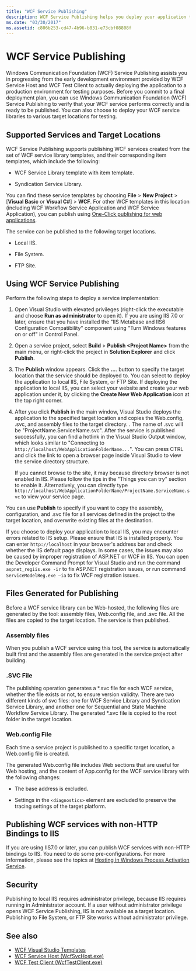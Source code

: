```yaml
---
title: "WCF Service Publishing"
description: WCF Service Publishing helps you deploy your application to a production environment for testing purposes. 
ms.date: "03/30/2017"
ms.assetid: c806b253-cd47-4b96-b831-e73cbf08808f
---
```

# WCF Service Publishing

Windows Communication Foundation (WCF) Service Publishing assists you in progressing from the early development environment provided by WCF Service Host and WCF Test Client to actually deploying the application to a production environment for testing purposes. Before you commit to a final deployment plan, you can use Windows Communication Foundation (WCF) Service Publishing to verify that your WCF service performs correctly and is ready to be published. You can also choose to deploy your WCF service libraries to various target locations for testing.

## Supported Services and Target Locations

WCF Service Publishing supports publishing WCF services created from the set of WCF service library templates, and their corresponding item templates, which include the following:

- WCF Service Library template with item template.

- Syndication Service Library.

You can find these service templates by choosing **File** > **New Project** > [**Visual Basic** or **Visual C#**] > **WCF**. For other WCF templates in this location (including WCF Workflow Service Application and WCF Service Application), you can publish using [One-Click publishing for web applications](/previous-versions/aspnet/dd465337(v=vs.110)).

The service can be published to the following target locations.

- Local IIS.

- File System.

- FTP Site.

## Using WCF Service Publishing

Perform the following steps to deploy a service implementation:

1. Open Visual Studio with elevated privileges (right-click the executable and choose **Run as administrator** to open it).  If you are using IIS 7.0 or later, ensure that you have installed the "IIS Metabase and IIS6 Configuration Compatibility" component using "Turn Windows features on or off" in Control Panel.

2. Open a service project, select **Build** > **Publish \<Project Name>** from the main menu, or right-click the project in **Solution Explorer** and click **Publish**.

3. The **Publish** window appears. Click the **…**. button to specify the target location that the service should be deployed to. You can select to deploy the application to local IIS, File System, or FTP Site. If deploying the application to local IIS, you can select your website and create your web application under it, by clicking the **Create New Web Application** icon at the top right corner.

4. After you click **Publish** in the main window, Visual Studio deploys the application to the specified target location and copies the Web.config, .svc, and assembly files to the target directory. . The name of .svc will be "ProjectName.ServiceName.svc". After the service is published successfully, you can find a hotlink in the Visual Studio Output window, which looks similar to "Connecting to `http://localhost/WebApplicationFolderName...`". You can press CTRL and click the link to open a browser page inside Visual Studio to view the service directory structure.

     If you cannot browse to the site, it may because directory browser is not enabled in IIS. Please follow the tips in the "Things you can try" section to enable it. Alternatively, you can directly type `http://localhost/WebApplicationFolderName/ProjectName.ServiceName.svc` to view your service page.

You can use **Publish** to specify if you want to copy the assembly, configuration, and .svc file for all services defined in the project to the target location, and overwrite existing files at the destination.

If you choose to deploy your application to local IIS, you may encounter errors related to IIS setup. Please ensure that IIS is installed properly. You can enter `http://localhost` in your browser's address bar and check whether the IIS default page displays. In some cases, the issues may also be caused by improper registration of ASP.NET or WCF in IIS. You can open the Developer Command Prompt for Visual Studio and run the command `aspnet_regiis.exe -ir` to fix ASP.NET registration issues, or run command `ServiceModelReg.exe –ia` to fix WCF registration issues.

## Files Generated for Publishing

 Before a WCF service library can be Web-hosted, the following files are generated by the tool: assembly files, Web.config file, and .svc file. All the files are copied to the target location. The service is then published.

### Assembly files

 When you publish a WCF service using this tool, the service is automatically built first and the assembly files are generated in the service project after building.

### .SVC File

 The publishing operation generates a *.svc file for each WCF service, whether the file exists or not, to ensure version validity. There are two different kinds of svc files: one for WCF Service Library and Syndication Service Library, and another one for Sequential and State Machine Workflow Service Library. The generated \*.svc file is copied to the root folder in the target location.

### Web.config File

 Each time a service project is published to a specific target location, a Web.config file is created.

 The generated Web.config file includes Web sections that are useful for Web hosting, and the content of App.config for the WCF service library with the following changes:

- The base address is excluded.

- Settings in the `<diagnostics>` element are excluded to preserve the tracing settings of the target platform.

## Publishing WCF services with non-HTTP Bindings to IIS

 If you are using IIS7.0 or later, you can publish WCF services with non-HTTP bindings to IIS. You need to do some pre-configurations. For more information, please see the topics at  [Hosting in Windows Process Activation Service](./feature-details/hosting-in-windows-process-activation-service.md).

## Security

 Publishing to local IIS requires administrator privilege, because IIS requires running in Administrator account. If a user without administrator privilege opens WCF Service Publishing, IIS is not available as a target location. Publishing to File System, or FTP Site works without administrator privilege.

## See also

- [WCF Visual Studio Templates](wcf-vs-templates.md)
- [WCF Service Host (WcfSvcHost.exe)](wcf-service-host-wcfsvchost-exe.md)
- [WCF Test Client (WcfTestClient.exe)](wcf-test-client-wcftestclient-exe.md)
